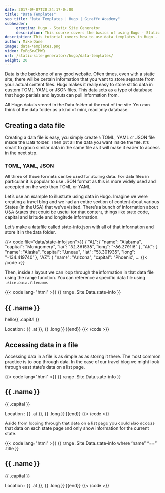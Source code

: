 ```yaml
---
date: 2017-09-07T20:24:17-04:00
title: "Data Templates"
seo_title: "Data Templates | Hugo | Giraffe Academy"
subheader:
     greeting: Hugo - Static Site Generator
     description: This course covers the basics of using Hugo - Static Site Generator. Work your way through the articles and we'll teach you everything you need to know to create a professional and scalable website or blog!
description: This tutorial covers how to use data templates in Hugo -  Static Site Generator.
author: Mike Dane
image: data-templates.png
video: FyPgSuwIMWQ
url: /static-site-generators/hugo/data-templates/
weight: 20
---
```


Data is the backbone of any good website. Often times, even with a static site, there will be certain information that you want to store separate from your actual content files. Hugo makes it really easy to store static data in custom TOML, YAML or JSON files. This data acts as a type of database that hugo partials and layouts can pull information from.

All Hugo data is stored in the Data folder at the root of the site. You can think of the data folder as a kind of mini, read only database.
## Creating a data file
Creating a data file is easy, you simply create a TOML, YAML or JSON file inside the Data folder. Then put all the data you want inside the file. It’s smart to group similar data in the same file as it will make it easier to access in the next step.
### TOML, YAML, JSON
All three of these formats can be used for storing data. For data files in particular it is popular to use JSON format as this is more widely used and accepted on the web than TOML or YAML.

Let’s use an example to illustrate using data in Hugo. Imagine we were creating a travel blog and we had an entire section of content about various States (in the USA) that we’ve visited. There’s a bunch of information about USA States that could be useful for that content, things like state code, capital and latitude and longitude information.

Let’s make a datafile called state-info.json with all of that information and store it in the data folder.

{{< code file="data/state-info.json">}}
{
 "AL": {
   "name": "Alabama",
   "capital": "Montgomery",
   "lat": "32.361538",
   "long": "-86.279118"
 },
 "AK": {
   "name": "Alaska",
   "capital": "Juneau",
   "lat": "58.301935",
   "long": "-134.419740"
 },
 "AZ": {
   "name": "Arizona",
   "capital": "Phoenix",
...
{{< /code >}}

Then, inside a layout we can loop through the information in that data file using the range function. You can reference a specific data file using ```.Site.Data.filename```.

{{< code lang="html" >}}
{{ range .Site.Data.state-info }}
	<h2>{{ .name }}</h2>
	<p>hello{{ .capital }}</p>
	Location : {{ .lat }}, {{ .long }}
{{end}}
{{< /code >}}

## Accessing data in a file
Accessing data in a file is as simple as as storing it there. The most common practice is to loop through data. In the case of our travel blog we might look through east state’s data on a list page.

{{< code lang="html" >}}
{{ range .Site.Data.state-info }}
	<h2>{{ .name }}</h2>
	<p>{{ .capital }}</p>
	Location : {{ .lat }}, {{ .long }}
{{end}}
{{< /code >}}

Aside from looping through that data on a list page you could also access that data on each state page and only show information for the current state.

{{< code lang="html" >}}
{{ range .Site.Data.state-info where “name” “==” .title }}
	<h2>{{ .name }}</h2>
	<p>{{ .capital }}</p>
	Location : {{ .lat }}, {{ .long }}
{{end}}
{{< /code >}}